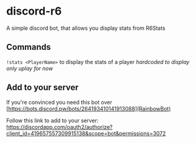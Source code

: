 # discord-r6

A simple discord bot, that allows you display stats from R6Stats

## Commands

`!stats <PlayerName>` to display the stats of a player
_hardcoded to display only uplay for now_

## Add to your server
If you're convinced you need this bot over [https://bots.discord.pw/bots/264193410141913088](RainbowBot)

Follow this link to add to your server:
https://discordapp.com/oauth2/authorize?client_id=419657557309915138&scope=bot&permissions=3072